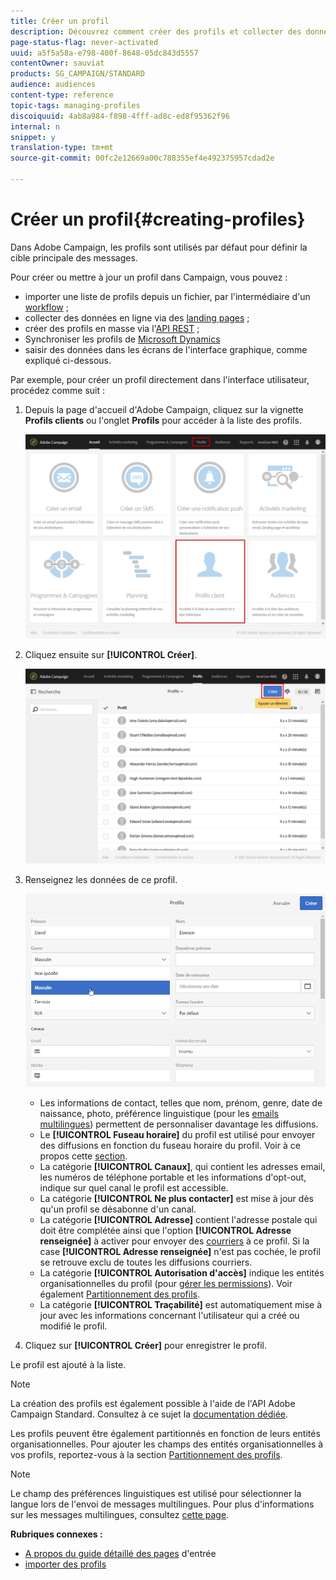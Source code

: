 ```yaml
---
title: Créer un profil
description: Découvrez comment créer des profils et collecter des données sur vos contacts à l'aide des API, des fonctionnalités d'import, de l'acquisition en ligne et des mises à jour automatiques ou manuelles.
page-status-flag: never-activated
uuid: a5f5a58a-e798-400f-8648-05dc843d5557
contentOwner: sauviat
products: SG_CAMPAIGN/STANDARD
audience: audiences
content-type: reference
topic-tags: managing-profiles
discoiquuid: 4ab8a984-f898-4fff-ad8c-ed8f95362f96
internal: n
snippet: y
translation-type: tm+mt
source-git-commit: 00fc2e12669a00c788355ef4e492375957cdad2e

---
```



# Créer un profil{#creating-profiles}

Dans Adobe Campaign, les profils sont utilisés par défaut pour définir la cible principale des messages.

Pour créer ou mettre à jour un profil dans Campaign, vous pouvez :

* importer une liste de profils depuis un fichier, par l'intermédiaire d'un [workflow](https://helpx.adobe.com/campaign/kt/acs/using/acs-importing-profiles-feature-video-using.html) ;
* collecter des données en ligne via des [landing pages](../../channels/using/about-landing-pages.md) ;
* créer des profils en masse via l'[API REST](http://docs.campaign.adobe.com/doc/standard/en/api/ACS_API.html) ;
* Synchroniser les profils de [Microsoft Dynamics](https://helpx.adobe.com/campaign/kb/acs-ms-dynamics.html)
* saisir des données dans les écrans de l'interface graphique, comme expliqué ci-dessous.

Par exemple, pour créer un profil directement dans l'interface utilisateur, procédez comme suit :

1. Depuis la page d'accueil d'Adobe Campaign, cliquez sur la vignette **Profils clients** ou l'onglet **Profils** pour accéder à la liste des profils.

   ![](assets/profile_creation_1.png)

1. Cliquez ensuite sur **[!UICONTROL Créer]**.

   ![](assets/profile_creation.png)

1. Renseignez les données de ce profil.

   ![](assets/profile_creation1.png)

   * Les informations de contact, telles que nom, prénom, genre, date de naissance, photo, préférence linguistique (pour les [emails multilingues](../../channels/using/creating-a-multilingual-email.md)) permettent de personnaliser davantage les diffusions.
   * Le **[!UICONTROL Fuseau horaire]** du profil est utilisé pour envoyer des diffusions en fonction du fuseau horaire du profil. Voir à ce propos cette [section](../../sending/using/sending-messages-at-the-recipient-s-time-zone.md).
   * La catégorie **[!UICONTROL Canaux]**, qui contient les adresses email, les numéros de téléphone portable et les informations d'opt-out, indique sur quel canal le profil est accessible.
   * La catégorie **[!UICONTROL Ne plus contacter]** est mise à jour dès qu'un profil se désabonne d'un canal.
   * La catégorie **[!UICONTROL Adresse]** contient l'adresse postale qui doit être complétée ainsi que l'option **[!UICONTROL Adresse renseignée]** à activer pour envoyer des [courriers](../../channels/using/about-direct-mail.md) à ce profil. Si la case **[!UICONTROL Adresse renseignée]** n'est pas cochée, le profil se retrouve exclu de toutes les diffusions courriers.
   * La catégorie **[!UICONTROL Autorisation d'accès]** indique les entités organisationnelles du profil (pour [gérer les permissions](../../administration/using/about-access-management.md)). Voir également [Partitionnement des profils](../../administration/using/organizational-units.md#partitioning-profiles).
   * La catégorie **[!UICONTROL Traçabilité]** est automatiquement mise à jour avec les informations concernant l'utilisateur qui a créé ou modifié le profil.

1. Cliquez sur **[!UICONTROL Créer]** pour enregistrer le profil.

Le profil est ajouté à la liste.

>[!NOTE]
>
>La création des profils est également possible à l'aide de l'API Adobe Campaign Standard. Consultez à ce sujet la [documentation dédiée](https://final-docs.campaign.adobe.com/doc/standard/en/api/ACS_API.html#creating-profiles).

Les profils peuvent être également partitionnés en fonction de leurs entités organisationnelles. Pour ajouter les champs des entités organisationnelles à vos profils, reportez-vous à la section [Partitionnement des profils](../../administration/using/organizational-units.md#partitioning-profiles).

>[!NOTE]
>
>Le champ des préférences linguistiques est utilisé pour sélectionner la langue lors de l'envoi de messages multilingues. Pour plus d'informations sur les messages multilingues, consultez [cette page](../../channels/using/creating-a-multilingual-email.md).

**Rubriques connexes :**

* [A propos du guide détaillé des pages](../../channels/using/about-landing-pages.md) d'entrée
* [importer des profils](https://helpx.adobe.com/campaign/kt/acs/using/acs-importing-profiles-feature-video-using.html)

